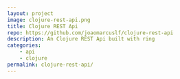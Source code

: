 ```yaml
---
layout: project
image: clojure-rest-api.png
title: Clojure REST Api
repo: https://github.com/joaomarcuslf/clojure-rest-api
description: An Clojure REST Api built with ring
categories:
    - api
    - clojure
permalink: clojure-rest-api/
---
```

